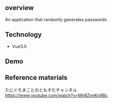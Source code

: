## overview
An application that randomly generates passwords

## Technology
- Vue3.0

## Demo


## Reference materials
たにぐちまことのともすたチャンネル<br>
https://www.youtube.com/watch?v=Mh8ZnnKn9Bc

